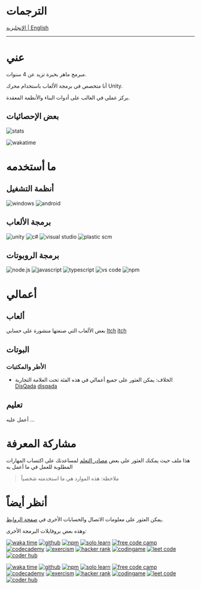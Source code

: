 # الترجمات

[الإنجليزية | English](README.md)

---

# عني

مبرمج ماهر بخبرة تزيد عن 4 سنوات.

أنا متخصص في برمجة الألعاب باستخدام محرك Unity.

يركز عملي في الغالب على أدوات البناء والأنظمة المعقدة.

## بعض الإحصائيات

![stats](https://github-readme-stats.vercel.app/api?username=Nabil-Alsaiad&include_all_commits=true&count_private=true&hide_rank=true&show_icons=true&theme=prussian&locale=ar)

![wakatime](https://github-readme-stats.vercel.app/api/wakatime?username=Nabil_Alsaiad&theme=prussian&layout=compact&locale=ar)

# ما أستخدمه

## أنظمة التشغيل

![windows](https://img.shields.io/badge/windows-%230078D6.svg?&style=for-the-badge&logo=windows&logoColor=white)
![android](https://img.shields.io/badge/Android-3DDC84?style=for-the-badge&logo=android&logoColor=white)

## برمجة الألعاب

![unity](https://img.shields.io/badge/Unity-FFFFFF?logo=unity&logoColor=100000)
![c#](https://img.shields.io/badge/C%23-purple?logo=csharp&logoColor=white)
![visual studio](https://img.shields.io/badge/Visual%20studio-5C2D91?logo=visual%20studio&logoColor=white)
![plastic scm](https://img.shields.io/badge/Plastic%20SCM-orange?logo=plastic%20scm&logoColor=white)

## برمجة الروبوتات

![node.js](https://img.shields.io/badge/Node.js-339933?logo=nodedotjs&logoColor=white)
![javascript](https://img.shields.io/badge/JavaScript-323330?logo=javascript&logoColor=F7DF1E)
![typescript](https://img.shields.io/badge/TypeScript-007ACC?logo=typescript&logoColor=white)
![vs code](https://img.shields.io/badge/VSCode-0078D4?logo=visual%20studio%20code&logoColor=white)
![npm](https://img.shields.io/badge/npm-CB3837?logo=npm&logoColor=white)

# أعمالي

## **ألعاب**

بعض الألعاب التي صنعتها منشورة على حسابي [Itch] [itch]

## **البوتات**

### الأطر والمكتبات

- الخلاف: يمكن العثور على جميع أعمالي في هذه الفئة تحت العلامة التجارية [DisQada] [disqada]

## **تعليم**

أعمل عليه ...

# مشاركة المعرفة

هذا ملف حيث يمكنك العثور على بعض [مصادر التعلم](resources.md) لمساعدتك على اكتساب المهارات المطلوبة للعمل في ما أعمل به

> ملاحظة: هذه الموارد هي ما استخدمته شخصياً

# أنظر أيضاً

يمكن العثور على معلومات الاتصال والحسابات الأخرى في [صفحة الروابط](https://links.nabilalsaiad.com).

وهذه بعض بروفايلات البرمجة الأخرى:

[![waka time](https://img.shields.io/badge/Waka%20time-black?logo=wakatime&logoColor=white)](https://wakatime.com/@Nabil_Alsaiad)
[![github](https://img.shields.io/badge/github-black?logo=github&logoColor=white)](https://github.com/Nabil-Alsaiad)
[![npm](https://img.shields.io/badge/npm-black?logo=npm&logoColor=white)](https://www.npmjs.com/~nabil_alsaiad)
[![solo learn](https://img.shields.io/badge/Solo%20learn-black?logo=sololearn&logoColor=white)](https://www.sololearn.com/profile/17032869)
[![free code camp](https://img.shields.io/badge/Free%20code%20camp-black?logo=freecodecamp&logoColor=white)](https://www.freecodecamp.org/Nabil_Alsaiad)
[![codecademy](https://img.shields.io/badge/Codecademy-black?logo=codecademy&logoColor=white)](https://www.codecademy.com/profiles/Nabil_Alsaiad)
[![exercism](https://img.shields.io/badge/Exercism-black?logo=exercism&logoColor=white)](https://exercism.org/profiles/Nabil-Alsaiad)
[![hacker rank](https://img.shields.io/badge/Hacker%20rank-black?logo=hackerrank&logoColor=white)](https://www.hackerrank.com/Nabil_Alsaiad)
[![codingame](https://img.shields.io/badge/Codingame-black?logo=codingame&logoColor=white)](https://www.codingame.com/profile/c76e910d186faa93e6d05766fe135ba36322535)
[![leet code](https://img.shields.io/badge/Leetcode-black?logo=Leetcode&logoColor=white)](https://leetcode.com/Nabil-Alsaiad)
[![coder hub](https://img.shields.io/badge/Coder%20hub-black?logo=coderhub&logoColor=white)](https://profile.satr.codes/nabil_alsaiad/public)

[![waka time](https://img.shields.io/badge/Waka%20time-white?logo=wakatime&logoColor=black)](https://wakatime.com/@Nabil_Alsaiad)
[![github](https://img.shields.io/badge/github-white?logo=github&logoColor=black)](https://github.com/Nabil-Alsaiad)
[![npm](https://img.shields.io/badge/npm-white?logo=npm&logoColor=black)](https://www.npmjs.com/~nabil_alsaiad)
[![solo learn](https://img.shields.io/badge/Solo%20learn-white?logo=sololearn&logoColor=black)](https://www.sololearn.com/profile/17032869)
[![free code camp](https://img.shields.io/badge/Free%20code%20camp-white?logo=freecodecamp&logoColor=black)](https://www.freecodecamp.org/Nabil_Alsaiad)
[![codecademy](https://img.shields.io/badge/Codecademy-white?logo=codecademy&logoColor=black)](https://www.codecademy.com/profiles/Nabil_Alsaiad)
[![exercism](https://img.shields.io/badge/Exercism-white?logo=exercism&logoColor=black)](https://exercism.org/profiles/Nabil-Alsaiad)
[![hacker rank](https://img.shields.io/badge/Hacker%20rank-white?logo=hackerrank&logoColor=black)](https://www.hackerrank.com/Nabil_Alsaiad)
[![codingame](https://img.shields.io/badge/Codingame-white?logo=codingame&logoColor=black)](https://www.codingame.com/profile/c76e910d186faa93e6d05766fe135ba36322535)
[![leet code](https://img.shields.io/badge/Leetcode-white?logo=Leetcode&logoColor=black)](https://leetcode.com/Nabil-Alsaiad)
[![coder hub](https://img.shields.io/badge/Coder%20hub-white?logo=coderhub&logoColor=black)](https://profile.satr.codes/nabil_alsaiad/public)

[disqada]: https://github.com/DisQada
[itch]: https://nabil-alsaiad.itch.io

